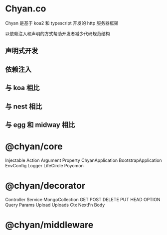 # Chyan.co

Chyan 是基于 koa2 和 typescript 开发的 http 服务器框架

以依赖注入和声明的方式帮助开发者减少代码规范结构

## 声明式开发

## 依赖注入

## 与 koa 相比

## 与 nest 相比

## 与 egg 和 midway 相比

# @chyan/core

Injectable
Action
Argument
Property
ChyanApplication
BootstrapApplication
EnvConfig
Logger
LifeCircle
Poyomon

# @chyan/decorator

Controller
Service
MongoCollection
GET
POST
DELETE
PUT
HEAD
OPTION
Query
Params
Upload
Uploads
Ctx
NextFn
Body

# @chyan/middleware
